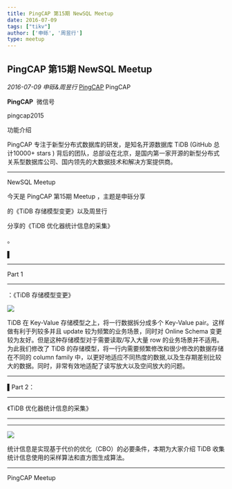 ```yaml
---
title: PingCAP 第15期 NewSQL Meetup
date: 2016-07-09
tags: ["tikv"]
author: ['申砾', '周昱行']
type: meetup
---
```


## PingCAP 第15期 NewSQL Meetup

*2016-07-09* *申砾&周昱行* [PingCAP](##)
PingCAP

**PingCAP** ![]()
微信号

pingcap2015

功能介绍

PingCAP 专注于新型分布式数据库的研发，是知名开源数据库 TiDB (GitHub 总计10000+ stars ) 背后的团队，总部设在北京，是国内第一家开源的新型分布式关系型数据库公司、国内领先的大数据技术和解决方案提供商。

** **

NewSQL Meetup

今天是 PingCAP 第15期 Meetup ，主题是申砾分享

的《TiDB 存储模型变更》以及周昱行

分享的《TiDB 优化器统计信息的采集》

。

▌

****
Part 1

****
：《TiDB 存储模型变更》

![](./media/meetup-36f55c73268b2359f3a88e99b11a69e1.jpeg)

TiDB 在 Key-Value 存储模型之上，将一行数据拆分成多个 Key-Value pair。这样做有利于列较多并且 update 较为频繁的业务场景，同时对 Online Schema 变更较为友好。但是这种存储模型对于需要读取/写入大量 row 的业务场景并不适用。为此我们修改了 TiDB 的存储模型，将一行内需要频繁修改和很少修改的数据存储在不同的 column family 中，以更好地适应不同热度的数据,以及生存期差别比较大的数据。同时，非常有效地适配了读写放大以及空间放大的问题。

****

▌Part 2：

****
《TiDB 优化器统计信息的采集》

****

****

![](./media/meetup-558cf71359d52cef5e9c84a01703f71c.jpeg)

统计信息是实现基于代价的优化（CBO）的必要条件，本期为大家介绍 TiDB 收集统计信息使用的采样算法和直方图生成算法。

****

PingCAP Meetup

